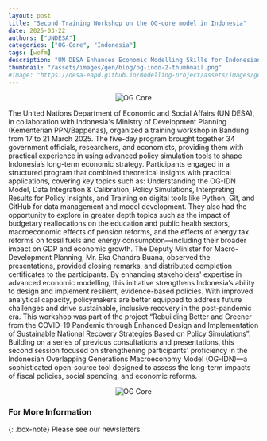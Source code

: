 ```yaml
---
layout: post
title: "Second Training Workshop on the OG-core model in Indonesia"
date: 2025-03-22
authors: ["UNDESA"]
categories: ["OG-Core", "Indonesia"]
tags: [wefm]
description: "UN DESA Enhances Economic Modelling Skills for Indonesian Government Officials to Strengthen Fiscal Policy."
thumbnail: "/assets/images/gen/blog/og-indo-2-thumbnail.png"
#image: "https://desa-eapd.github.io/modelling-project/assets/images/gen/blog/wefm_jordan1.png"
---
```



<p align="center">
  <img src="https://desa-eapd.github.io/modelling-project/assets/images/gen/blog/og-indo-2.1.jpeg" alt="OG Core" />
</p>


The United Nations Department of Economic and Social Affairs (UN DESA), in collaboration with Indonesia's Ministry of Development Planning (Kementerian PPN/Bappenas), organized a training workshop in Bandung from 17 to 21 March 2025. The five-day program brought together 34 government officials, researchers, and economists, providing them with practical experience in using advanced policy simulation tools to shape Indonesia’s long-term economic strategy.
Participants engaged in a structured program that combined theoretical insights with practical applications, covering key topics such as: Understanding the OG-IDN Model, Data Integration & Calibration, Policy Simulations, Interpreting Results for Policy Insights, and Training on digital tools like Python, Git, and GitHub for data management and model development.
They also had the opportunity to explore in greater depth topics such as the impact of budgetary reallocations on the education and public health sectors, macroeconomic effects of pension reforms, and the effects of energy tax reforms on fossil fuels and energy consumption—including their broader impact on GDP and economic growth.
The Deputy Minister for Macro-Development Planning, Mr. Eka Chandra Buana, observed the presentations, provided closing remarks, and distributed completion certificates to the participants. By enhancing stakeholders' expertise in advanced economic modelling, this initiative strengthens Indonesia’s ability to design and implement resilient, evidence-based policies. With improved analytical capacity, policymakers are better equipped to address future challenges and drive sustainable, inclusive recovery in the post-pandemic era.
This workshop was part of the project “Rebuilding Better and Greener from the COVID-19 Pandemic through Enhanced Design and Implementation of Sustainable National Recovery Strategies Based on Policy Simulations”. Building on a series of previous consultations and presentations, this second session focused on strengthening participants' proficiency in the Indonesian Overlapping Generations Macroeconomy Model (OG-IDN)—a sophisticated open-source tool designed to assess the long-term impacts of fiscal policies, social spending, and economic reforms.

<p align="center">
  <img src="https://desa-eapd.github.io/modelling-project//assets/images/gen/blog/og-indo-2.2.jpegg" alt="OG Core" />
</p>


### For More Information

{: .box-note}
Please see our newsletters.
